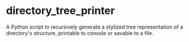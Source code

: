 # directory_tree_printer
 A Python script to recursively generate a stylized tree representation of a directory's structure, printable to console or savable to a file.

